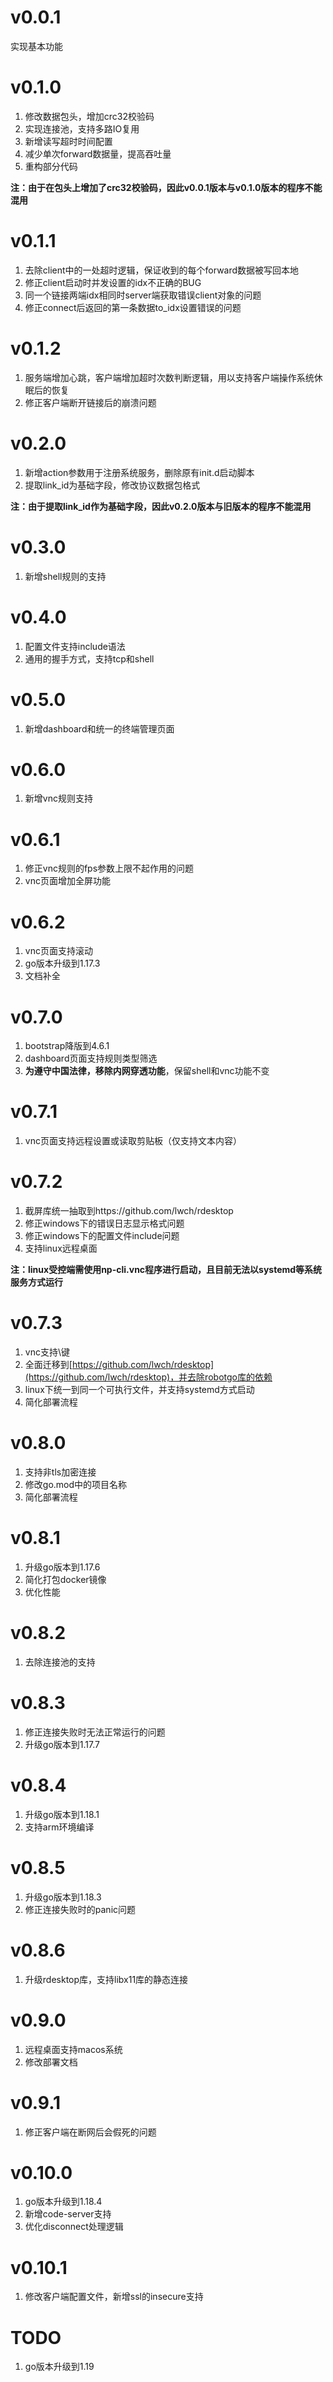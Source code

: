 # v0.0.1

实现基本功能

# v0.1.0

1. 修改数据包头，增加crc32校验码
2. 实现连接池，支持多路IO复用
3. 新增读写超时时间配置
4. 减少单次forward数据量，提高吞吐量
5. 重构部分代码

**注：由于在包头上增加了crc32校验码，因此v0.0.1版本与v0.1.0版本的程序不能混用**

# v0.1.1

1. 去除client中的一处超时逻辑，保证收到的每个forward数据被写回本地
2. 修正client启动时并发设置的idx不正确的BUG
3. 同一个链接两端idx相同时server端获取错误client对象的问题
4. 修正connect后返回的第一条数据to_idx设置错误的问题

# v0.1.2

1. 服务端增加心跳，客户端增加超时次数判断逻辑，用以支持客户端操作系统休眠后的恢复
2. 修正客户端断开链接后的崩溃问题

# v0.2.0

1. 新增action参数用于注册系统服务，删除原有init.d启动脚本
2. 提取link_id为基础字段，修改协议数据包格式

**注：由于提取link_id作为基础字段，因此v0.2.0版本与旧版本的程序不能混用**

# v0.3.0

1. 新增shell规则的支持

# v0.4.0

1. 配置文件支持include语法
2. 通用的握手方式，支持tcp和shell

# v0.5.0

1. 新增dashboard和统一的终端管理页面

# v0.6.0

1. 新增vnc规则支持

# v0.6.1

1. 修正vnc规则的fps参数上限不起作用的问题
2. vnc页面增加全屏功能

# v0.6.2

1. vnc页面支持滚动
2. go版本升级到1.17.3
3. 文档补全

# v0.7.0

1. bootstrap降版到4.6.1
2. dashboard页面支持规则类型筛选
3. **为遵守中国法律，移除内网穿透功能**，保留shell和vnc功能不变

# v0.7.1

1. vnc页面支持远程设置或读取剪贴板（仅支持文本内容）

# v0.7.2

1. 截屏库统一抽取到https://github.com/lwch/rdesktop
2. 修正windows下的错误日志显示格式问题
3. 修正windows下的配置文件include问题
4. 支持linux远程桌面

**注：linux受控端需使用np-cli.vnc程序进行启动，且目前无法以systemd等系统服务方式运行**

# v0.7.3

1. vnc支持\键
2. 全面迁移到[https://github.com/lwch/rdesktop](https://github.com/lwch/rdesktop)，并去除robotgo库的依赖
3. linux下统一到同一个可执行文件，并支持systemd方式启动
4. 简化部署流程

# v0.8.0

1. 支持非tls加密连接
2. 修改go.mod中的项目名称
3. 简化部署流程

# v0.8.1

1. 升级go版本到1.17.6
2. 简化打包docker镜像
3. 优化性能

# v0.8.2

1. 去除连接池的支持

# v0.8.3

1. 修正连接失败时无法正常运行的问题
2. 升级go版本到1.17.7

# v0.8.4

1. 升级go版本到1.18.1
2. 支持arm环境编译

# v0.8.5

1. 升级go版本到1.18.3
2. 修正连接失败时的panic问题

# v0.8.6

1. 升级rdesktop库，支持libx11库的静态连接

# v0.9.0

1. 远程桌面支持macos系统
2. 修改部署文档

# v0.9.1

1. 修正客户端在断网后会假死的问题

# v0.10.0

1. go版本升级到1.18.4
2. 新增code-server支持
3. 优化disconnect处理逻辑

# v0.10.1

1. 修改客户端配置文件，新增ssl的insecure支持

# TODO

1. go版本升级到1.19